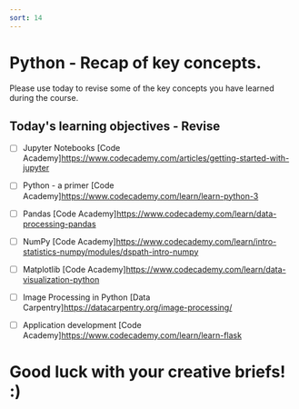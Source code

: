 ```yaml
---
sort: 14
---
```


# Python - Recap of key concepts.

Please use today to revise some of the key concepts you have learned during the course.

## Today's learning objectives - Revise

- [ ] Jupyter Notebooks [Code Academy]<https://www.codecademy.com/articles/getting-started-with-jupyter>
- [ ] Python - a primer [Code Academy]<https://www.codecademy.com/learn/learn-python-3>
- [ ] Pandas [Code Academy]<https://www.codecademy.com/learn/data-processing-pandas>
- [ ] NumPy [Code Academy]<https://www.codecademy.com/learn/intro-statistics-numpy/modules/dspath-intro-numpy>
- [ ] Matplotlib [Code Academy]<https://www.codecademy.com/learn/data-visualization-python>
- [ ] Image Processing in Python [Data Carpentry]<https://datacarpentry.org/image-processing/>
- [ ] Application development [Code Academy]<https://www.codecademy.com/learn/learn-flask>



# Good luck with your creative briefs! :)
